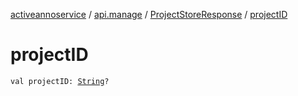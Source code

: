 [activeannoservice](../../index.md) / [api.manage](../index.md) / [ProjectStoreResponse](index.md) / [projectID](./project-i-d.md)

# projectID

`val projectID: `[`String`](https://kotlinlang.org/api/latest/jvm/stdlib/kotlin/-string/index.html)`?`